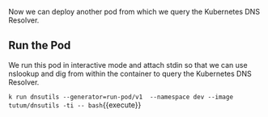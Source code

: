 Now we can deploy another pod from which we query the Kubernetes DNS Resolver.

## Run the Pod

We run this pod in interactive mode and attach stdin so that we can use nslookup and dig from within the container to query the Kubernetes DNS Resolver.

`k run dnsutils --generator=run-pod/v1  --namespace dev --image tutum/dnsutils -ti -- bash`{{execute}}
